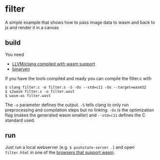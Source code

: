 # filter

A simple example that shows how to pass image data to wasm and back to js and render it in a canvas


## build

You need

* [LLVM/clang compiled with wasm support](https://gist.github.com/yurydelendik/4eeff8248aeb14ce763e)
* [binaryen](https://github.com/WebAssembly/binaryen)

If you have the tools compiled and ready you can compile the filter.c with

```
$ clang filter.c -o filter.s -S -Os --std=c11 -Os --target=wasm32
$ s2wasm filter.s -o filter.wast
$ wasm-as filter.wast
```

The `-o` parameter defines the output. `-S` tells clang to only run preprocessing and compilation steps but no linking. `-Os` is the optimization flag (makes the generated wasm smaller) and `--std=c11` defines the C standard used.

## run

Just run a local webserver (e.g. `$ pushstate-server .`) and open `filter.html` in one of the [browsers that support wasm](http://caniuse.com/#search=webassembly).